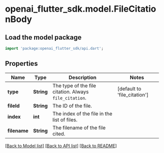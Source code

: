 # openai_flutter_sdk.model.FileCitationBody

## Load the model package
```dart
import 'package:openai_flutter_sdk/api.dart';
```

## Properties
Name | Type | Description | Notes
------------ | ------------- | ------------- | -------------
**type** | **String** | The type of the file citation. Always `file_citation`. | [default to 'file_citation']
**fileId** | **String** | The ID of the file. | 
**index** | **int** | The index of the file in the list of files. | 
**filename** | **String** | The filename of the file cited. | 

[[Back to Model list]](../README.md#documentation-for-models) [[Back to API list]](../README.md#documentation-for-api-endpoints) [[Back to README]](../README.md)


